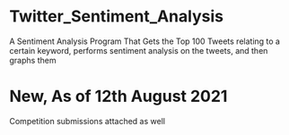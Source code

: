 # Twitter_Sentiment_Analysis
A Sentiment Analysis Program That Gets the Top 100 Tweets relating to a certain keyword, performs sentiment analysis on the tweets, and then graphs them

# New, As of 12th August 2021
Competition submissions attached as well
